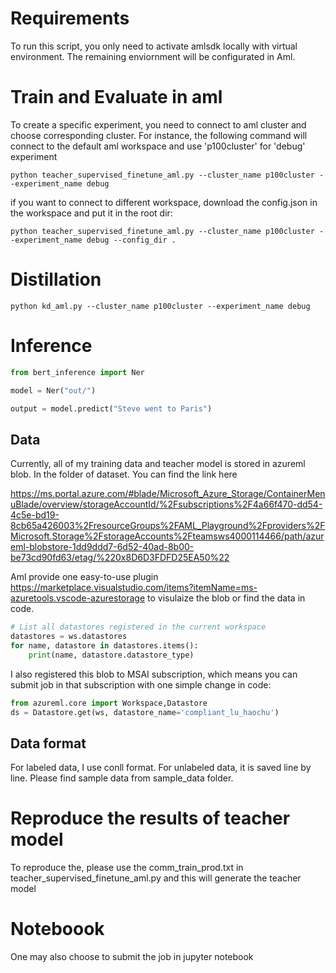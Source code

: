 
# Requirements
To run this script, you only need to activate amlsdk locally with virtual environment. The remaining enviornment will be configurated in Aml.





# Train and Evaluate in aml

To create a specific experiment, you need to connect to aml cluster and choose corresponding cluster. For instance, the following command will connect to the default aml workspace and use 'p100cluster' for 'debug' experiment

`python teacher_supervised_finetune_aml.py --cluster_name p100cluster --experiment_name debug`

if you want to connect to different workspace, download the config.json in the workspace and put it in the root dir:

`python teacher_supervised_finetune_aml.py --cluster_name p100cluster --experiment_name debug --config_dir .`

# Distillation

`python kd_aml.py --cluster_name p100cluster --experiment_name debug`

# Inference

```python
from bert_inference import Ner

model = Ner("out/")

output = model.predict("Steve went to Paris")

```

## Data

Currently, all of my training data and teacher model is stored in azureml blob. In the folder of dataset. You can find the link here  

https://ms.portal.azure.com/#blade/Microsoft_Azure_Storage/ContainerMenuBlade/overview/storageAccountId/%2Fsubscriptions%2F4a66f470-dd54-4c5e-bd19-8cb65a426003%2FresourceGroups%2FAML_Playground%2Fproviders%2FMicrosoft.Storage%2FstorageAccounts%2Fteamsws4000114466/path/azureml-blobstore-1dd9ddd7-6d52-40ad-8b00-be73cd90fd63/etag/%220x8D6D3FDFD25EA50%22

Aml provide one easy-to-use plugin https://marketplace.visualstudio.com/items?itemName=ms-azuretools.vscode-azurestorage to visulaize the blob or find the data in code.


``` python
# List all datastores registered in the current workspace
datastores = ws.datastores
for name, datastore in datastores.items():
    print(name, datastore.datastore_type)
```

I also registered this blob to MSAI subscription, which means you can submit job in that subscription with one simple change in code:

``` python
from azureml.core import Workspace,Datastore 
ds = Datastore.get(ws, datastore_name='compliant_lu_haochu')
```

## Data format

For labeled data, I use conll format. For unlabeled data, it is saved line by line. Please find sample data from sample_data folder.


# Reproduce the results of teacher model
To reproduce the, please use the comm_train_prod.txt in teacher_supervised_finetune_aml.py and this will generate the teacher model 

# Noteboook
One may also choose to submit the job in jupyter notebook
